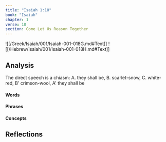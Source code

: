 ```yaml
---
title: "Isaiah 1:18"
book: "Isaiah"
chapter: 1
verse: 18
section: Come Let Us Reason Together
---
```

![[/Greek/Isaiah/001/Isaiah-001-018G.md#Text]]
![[/Hebrew/Isaiah/001/Isaiah-001-018H.md#Text]]

## Analysis

The direct speech is a chiasm: A. they shall be, B. scarlet-snow, C. white-red, B' crimson-wool, A' they shall be

#### Words

#### Phrases

#### Concepts

## Reflections
